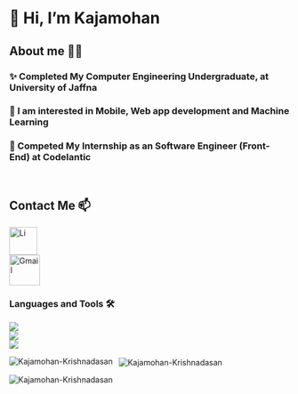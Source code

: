 # 👋 Hi, I’m Kajamohan

## About me 👨‍💻

### ✨ Completed My Computer Engineering Undergraduate, at University of Jaffna

### 💞 I am interested in Mobile, Web app development and Machine Learning

### 🌱 Competed My Internship as an Software Engineer (Front-End) at Codelantic 


<br />

## Contact Me 📫

<p align="left">
    <a  href="https://www.linkedin.com/in/krishnadasan-kajamohan/" target="_blank" rel="noreferrer">
       <img src="https://skillicons.dev/icons?i=linkedin" alt="Li" width="50" height="50" />
      </a> <br/>
    <a href="mailto:kajamohanofficial@gmail.com" target="_blank" rel="noreferrer">
      <img src="https://www.gstatic.com/images/icons/material/product/2x/gmail_48dp.png" alt="Gmail" width="55" height="55">
    </a>
</p>

### Languages and Tools 🛠️

<p align="left"> 
    <img src="https://skillicons.dev/icons?i=cpp,java,js,matlab,py" />
    <br/>
    <img src="https://skillicons.dev/icons?i=angular,nextjs,bootstrap,css,html,materialui,nodejs,react,sass,ts" />
    <br/>
    <img src="https://skillicons.dev/icons?i=arduino,figma,git,github,vscode" />

</p>

<p>
     <img align="left" src="https://github-readme-stats.vercel.app/api/top-langs?username=Kajamohan-Krishnadasan&show_icons=true&locale=en&layout=compact" alt="Kajamohan-Krishnadasan" />
   
</p>

<p> 
    &nbsp;
    <img align="center" src="https://github-readme-stats.vercel.app/api?username=Kajamohan-Krishnadasan&show_icons=true&locale=en" alt="Kajamohan-Krishnadasan" />
</p>

<p>
    <img align="center" src="https://github-readme-streak-stats.herokuapp.com/?user=Kajamohan-Krishnadasan&" alt="Kajamohan-Krishnadasan" />
</p>

<!---
Kajamohan-Krishnadasan/Kajamohan-Krishnadasan is a ✨ special ✨ repository because its `README.md` (this file) appears on your GitHub profile.
You can click the Preview link to take a look at your changes.
--->
